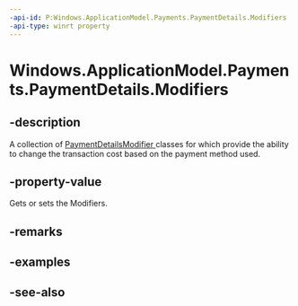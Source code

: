 ```yaml
---
-api-id: P:Windows.ApplicationModel.Payments.PaymentDetails.Modifiers
-api-type: winrt property
---
```


<!-- Property syntax
public Windows.Foundation.Collections.IVectorView<Windows.ApplicationModel.Payments.PaymentDetailsModifier> Modifiers { get;  set; }
-->

# Windows.ApplicationModel.Payments.PaymentDetails.Modifiers

## -description
A collection of [PaymentDetailsModifier ](../windows.payments/paymentdetailsmodifier.md) classes for which provide the ability to change the transaction cost based on the payment method used.

## -property-value
Gets or sets the Modifiers.

## -remarks

## -examples

## -see-also